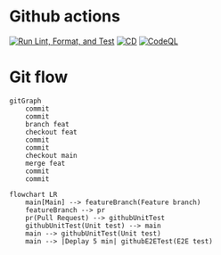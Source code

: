 # Github actions

[![Run Lint, Format, and Test](https://github.com/juanjosenavarro13/backend-juanjosenavarroes/actions/workflows/CI.yml/badge.svg)](https://github.com/juanjosenavarro13/backend-juanjosenavarroes/actions/workflows/CI.yml)
[![CD](https://github.com/juanjosenavarro13/backend-juanjosenavarroes/actions/workflows/CD.yml/badge.svg)](https://github.com/juanjosenavarro13/backend-juanjosenavarroes/actions/workflows/CD.yml)
[![CodeQL](https://github.com/juanjosenavarro13/backend-juanjosenavarroes/actions/workflows/codeQL.yml/badge.svg)](https://github.com/juanjosenavarro13/backend-juanjosenavarroes/actions/workflows/codeQL.yml)

# Git flow

```mermaid
gitGraph
    commit
    commit
    branch feat
    checkout feat
    commit
    commit
    checkout main
    merge feat
    commit
    commit
```

```mermaid
flowchart LR
    main[Main] --> featureBranch(Feature branch)
    featureBranch --> pr
    pr(Pull Request) --> githubUnitTest
    githubUnitTest(Unit test) --> main
    main --> githubUnitTest(Unit test)
    main --> |Deplay 5 min| githubE2ETest(E2E test)

```
